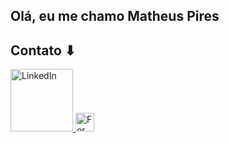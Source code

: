 ## Olá, eu me chamo Matheus Pires

## Contato ⬇

<a href="https://www.linkedin.com/in/matheus-gustavo-da-silva-pires-70b195268/">
  <img src="https://img.shields.io/badge/LinkedIn-0077B5?style=for-the-badge&logo=linkedin&logoColor=white" alt="LinkedIn" width="100">
</a>
<a href="https://docs.google.com/forms/d/e/1FAIpQLSdNzmKYBVPWfOXqLQGIjn-TePCo3BVxifuRgfxIBO5Zzqih7g/viewform?usp=sf_link">
  <img src="https://github.com/user-attachments/assets/3de6bdf1-126a-46ca-87c7-cd3c420f6159" alt="Formulário" width="30">
</a>
